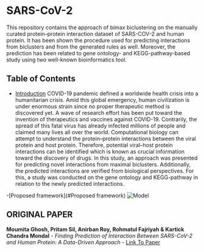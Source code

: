 # SARS-CoV-2

This repository contains the approach of bimax biclustering on the manually curated protein–protein interaction dataset of SARS-COV-2 and human protein. It has been shown the procedure used for predicting interactions from biclusters and from the generated rules as well. Moreover, the prediction has been related to gene ontology- and KEGG-pathway-based study using two well-known bioinformatics tool.

## Table of Contents

- [Introduction](#Introduction)
COVID-19 pandemic defined a worldwide health crisis into a humanitarian crisis. Amid this global emergency, human civilization is under enormous strain since no proper therapeutic method is discovered yet. A wave of research effort has been put toward the invention of therapeutics and vaccines against COVID-19. Contrarily, the spread of this fatal virus has already infected millions of people and claimed many lives all over the world. Computational biology can attempt to understand the protein–protein interactions between the viral protein and host protein. Therefore, potential viral–host protein interactions can be identified which is known as crucial information toward the discovery of drugs. In this study, an approach was presented for predicting novel interactions from maximal biclusters. Additionally, the predicted interactions are verified from biological perspectives. For this, a study was conducted on the gene ontology and KEGG-pathway in relation to the newly predicted interactions.

-[Proposed framework](#Proposed framework)
![Model]()

## ORIGINAL PAPER
**Moumita Ghosh, Pritam Sil, Anirban Roy, Rohmatul Fajriyah & Kartick Chandra Mondal** - *Finding Prediction of Interaction Between SARS-CoV-2 and Human Protein: A Data-Driven Approach* - [Link To Paper](https://link.springer.com/article/10.1007/s40031-021-00569-7#Tab1)

